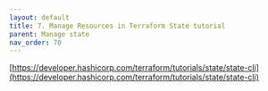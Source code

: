 ```yaml
---
layout: default
title: 7. Manage Resources in Terraform State tutorial
parent: Manage state
nav_order: 70
---
```


[https://developer.hashicorp.com/terraform/tutorials/state/state-cli](https://developer.hashicorp.com/terraform/tutorials/state/state-cli)